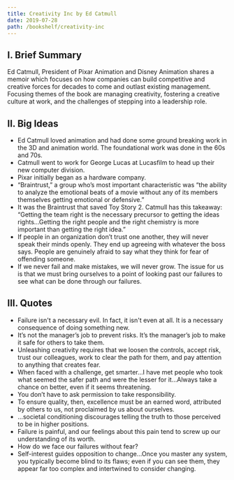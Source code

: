 ```yaml
---
title: Creativity Inc by Ed Catmull
date: 2019-07-28
path: /bookshelf/creativity-inc
---
```


## I. Brief Summary

Ed Catmull, President of Pixar Animation and Disney Animation shares a memoir which focuses on how companies can build competitive and creative forces for decades to come and outlast existing management. Focusing themes of the book are managing creativity, fostering a creative culture at work, and the challenges of stepping into a leadership role.

## II. Big Ideas

- Ed Catmull loved animation and had done some ground breaking work in the 3D and animation world. The foundational work was done in the 60s and 70s. 
- Catmull went to work for George Lucas at Lucasfilm to head up their new computer division.
- Pixar initially began as a hardware company. 
- “Braintrust,” a group who’s most important characteristic was “the ability to analyze the emotional beats of a movie without any of its members themselves getting emotional or defensive.”
- It was the Braintrust that saved Toy Story 2. Catmull has this takeaway: “Getting the team right is the necessary precursor to getting the ideas rights…Getting the right people and the right chemistry is more important than getting the right idea.” 
- If people in an organization don’t trust one another, they will never speak their minds openly. They end up agreeing with whatever the boss says. People are genuinely afraid to say what they think for fear of offending someone.
- If we never fail and make mistakes, we will never grow. The issue for us is that we must bring ourselves to a point of looking past our failures to see what can be done through our failures. 

## III. Quotes

- Failure isn't a necessary evil. In fact, it isn't even at all. It is a necessary consequence of doing something new.
- It’s not the manager’s job to prevent risks. It’s the manager’s job to make it safe for others to take them.
- Unleashing creativity requires that we loosen the controls, accept risk, trust our colleagues, work to clear the path for them, and pay attention to anything that creates fear.
- When faced with a challenge, get smarter…I have met people who took what seemed the safer path and were the lesser for it…Always take a chance on better, even if it seems threatening.
- You don’t have to ask permission to take responsibility.
- To ensure quality, then, excellence must be an earned word, attributed by others to us, not proclaimed by us about ourselves.
- …societal conditioning discourages telling the truth to those perceived to be in higher positions.
- Failure is painful, and our feelings about this pain tend to screw up our understanding of its worth.
- How do we face our failures without fear?
- Self-interest guides opposition to change…Once you master any system, you typically become blind to its flaws; even if you can see them, they appear far too complex and intertwined to consider changing.